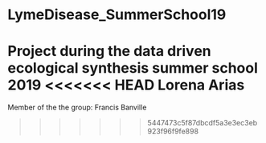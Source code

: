 # LymeDisease_SummerSchool19
Project during the data driven ecological synthesis summer school 2019
<<<<<<< HEAD
Lorena Arias
=======

Member of the the group:
Francis Banville
>>>>>>> 5447473c5f87dbcdf5a3e3ec3eb923f96f9fe898
